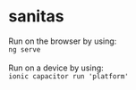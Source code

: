 # sanitas

Run on the browser by using: 
<br>`ng serve`<br><br>
Run on a device by using: 
<br>`ionic capacitor run 'platform'`
